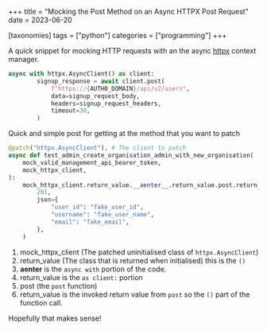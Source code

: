 +++
title = "Mocking the Post Method on an Async HTTPX Post Request"
date = 2023-06-20

[taxonomies]
tags = ["python"]
categories = ["programming"]
+++

A quick snippet for mocking HTTP requests with an the async
[httpx](https://www.python-httpx.org/) context manager.

```py
async with httpx.AsyncClient() as client:
        signup_response = await client.post(
            f"https://{AUTH0_DOMAIN}/api/v2/users",
            data=signup_request_body,
            headers=signup_request_headers,
            timeout=30,
        )
```

<!-- more -->

Quick and simple post for getting at the method that you want to patch

```py
@patch("httpx.AsyncClient"). # The client to patch
async def test_admin_create_organisation_admin_with_new_organisation(
    mock_valid_management_api_bearer_token,
    mock_httpx_client,
):
    mock_httpx_client.return_value.__aenter__.return_value.post.return_value = Response(
        201,
        json={
            "user_id": "fake_user_id",
            "username": "fake_user_name",
            "email": "fake_email",
        },
    )
```  

1. mock_httpx_client (The patched uninitialised class of `httpx.AsyncClient`)
2. return_value (The class that is returned when initialised) this is the `()`
3. __aenter__ is the `async with` portion of the code.
4. return_value is the `as client:` portion
5. post (the `post` function)
6. return_value is the invoked return value from `post` so the `()` part of the function call.

Hopefully that makes sense!